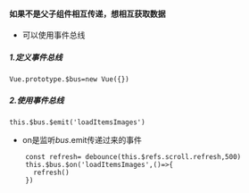 #### 如果不是父子组件相互传递，想相互获取数据

- 可以使用事件总线

##### 1.定义事件总线

```
Vue.prototype.$bus=new Vue({})
```

##### 2.使用事件总线

```
this.$bus.$emit('loadItemsImages')
```

- on是监听$bus.$emit传递过来的事件

```
    const refresh= debounce(this.$refs.scroll.refresh,500)
    this.$bus.$on('loadItemsImages',()=>{
      refresh()
    })
```

